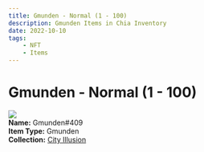 ```yaml
---
title: Gmunden - Normal (1 - 100)
description: Gmunden Items in Chia Inventory
date: 2022-10-10
tags:
    - NFT
    - Items
---
```


# Gmunden - Normal (1 - 100)
<div class="item_thumbnail">
<img loading="lazy" src="https://z6lngxminb5zjtmo7tvzfrzxvtxqr3jwucwrhh6jcp5gi5cv3u.arweave.net/z5bTXYhoe5TNjvzrksc3rO8I_7TagrROfyRP6ZHRV3Q"><br/>
<div><strong>Name:</strong> Gmunden#409</div>
<div><strong>Item Type:</strong> Gmunden</div>
<div><strong>Collection:</strong> <a href="https://www.spacescan.io/xch/nft/collection/col1lend2dcn558km4wcwta4xnkfv3xpcmlp9kyt0m909emvfxechlyqdl5ndg">City Illusion</a></div>
</div>

